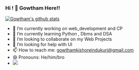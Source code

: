 ### Hi ! 👋 Gowtham Here!!


[![Gowtham's github stats](https://github-readme-stats.vercel.app/api?username=gowtham81)](https://github.com/gowtham81/github-readme-stats)


- 🔭 I’m currently working on web_development and CP
- 🌱 I’m currently learning Python , Dbms and DSA
- 👯 I’m looking to collaborate on my Web Projects
- 🤔 I’m looking for help with UI 
- 📫 How to reach me: gowthamkishoreindukuri@gmail.com
- 😄 Pronouns: He/him/bro
- ![](https://komarev.com/ghpvc/?username=igkishore)
<!--
**igkishore/igkishore** is a ✨ _special_ ✨ repository because its `README.md` (this file) appears on your GitHub profile.

Here are some ideas to get you started:

- ⚡ Fun fact: 
- 💬 Ask me about ...
-->
